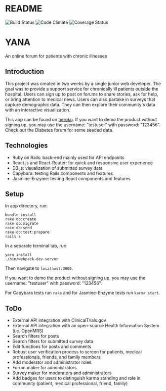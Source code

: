 # README

![Build Status](https://codeship.com/projects/cba47870-99b9-0135-7534-42741cf973da/status?branch=master)
![Code Climate](https://codeclimate.com/github/maxsean/yana.png)
![Coverage Status](https://coveralls.io/repos/maxsean/yana/badge.png)

# YANA
An online forum for patients with chronic illnesses

## Introduction
This project was created in two weeks by a single junior web developer. The goal was to provide a support service for chronically ill patients outside the hospital. Users can sign up to post on forums to share stories, ask for help, or bring attention to medical news. Users can also partake in surveys that capture demographic data. They can then explore their community's data with an interactive visualization.

This app can be found on [heroku](https://yana-app.herokuapp.com).
If you want to demo the product without signing up, you may use the username: "testuser" with password: "123456". Check out the Diabetes forum for some seeded data.

## Technologies
* Ruby on Rails: back-end mainly used for API endpoints
* React.js and React-Router: for quick and responsive user experience
* D3.js: visualization of submitted survey data
* Capybara: testing Rails components and features
* Jasmine-Enzyme: testing React components and features

## Setup
In app directory, run:
```
bundle install
rake db:create
rake db:migrate
rake db:seed
rake db:test:prepare
rails s
```
In a separate terminal tab, run:
```
yarn install
./bin/webpack-dev-server
```
Then navigate to `localhost:3000`.

If you want to demo the product without signing up, you may use the username: "testuser" with password: "123456".

For Capybara tests run `rake`
and for Jasmine-Enzyme tests run `karma start`.

## ToDo
* External API integration with ClinicalTrials.gov
* External API integration with an open-source Health Information System (i.e. OpenMRS)
* Search filters for posts
* Search filters for submitted survey data
* Edit functions for posts and comments
* Robust user verification process to screen for patients, medical professionals, friends, and family members
* Add moderator and administrator roles
* Forum maker for administrators
* Survey maker for moderators and administrators
* Add badges for users to distinguish karma standing and role in community (patient, medical professional, friend, family)

